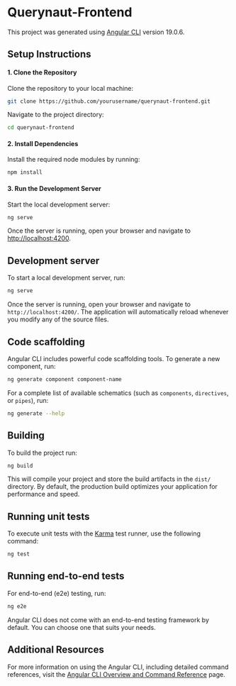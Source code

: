 # Querynaut-Frontend

This project was generated using [Angular CLI](https://github.com/angular/angular-cli) version 19.0.6.

## Setup Instructions

#### 1. Clone the Repository

Clone the repository to your local machine:

```bash
git clone https://github.com/yourusername/querynaut-frontend.git
```

Navigate to the project directory:

```bash
cd querynaut-frontend
```

#### 2. Install Dependencies

Install the required node modules by running:

```bash
npm install
```

#### 3. Run the Development Server

Start the local development server:

```bash
ng serve
```

Once the server is running, open your browser and navigate to [http://localhost:4200](http://localhost:4200/). 

## Development server

To start a local development server, run:

```bash
ng serve
```

Once the server is running, open your browser and navigate to `http://localhost:4200/`. The application will automatically reload whenever you modify any of the source files.

## Code scaffolding

Angular CLI includes powerful code scaffolding tools. To generate a new component, run:

```bash
ng generate component component-name
```

For a complete list of available schematics (such as `components`, `directives`, or `pipes`), run:

```bash
ng generate --help
```

## Building

To build the project run:

```bash
ng build
```

This will compile your project and store the build artifacts in the `dist/` directory. By default, the production build optimizes your application for performance and speed.

## Running unit tests

To execute unit tests with the [Karma](https://karma-runner.github.io) test runner, use the following command:

```bash
ng test
```

## Running end-to-end tests

For end-to-end (e2e) testing, run:

```bash
ng e2e
```

Angular CLI does not come with an end-to-end testing framework by default. You can choose one that suits your needs.

## Additional Resources

For more information on using the Angular CLI, including detailed command references, visit the [Angular CLI Overview and Command Reference](https://angular.dev/tools/cli) page.
